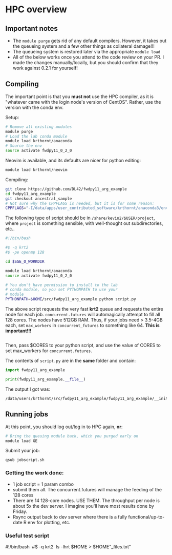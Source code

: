 # HPC overview

## Important notes

* The `module purge` gets rid of any default compilers.  However, it takes out the queueing system and a few other
  things as collateral damage!!!
* The queueing system is restored later via the appropriate `module load`
* All of the below works once you attend to the code review on your PR.  I made the changes manually/locally, but you
  should confirm that they work against 0.2.1 for yourself!

## Compiling

The important point is that you **must not** use the HPC compiler, as it is "whatever came with the login node's version
of CentOS".  Rather, use the version with the conda env.

Setup:
```sh
# Remove all existing modules
module purge
# Load the lab conda module
module load krthornt/anaconda
# Source the env
source activate fwdpy11_0_2_0
```

Neovim is available, and its defaults are nicer for python editing:

```sh
module load krthornt/neovim
```

Compiling:

```sh
git clone https://github.com/DL42/fwdpy11_arg_example
cd fwdpy11_arg_example
git checkout ancestral_sample
# Not sure why the CPPFLAGS is needed, but it is for some reason:
CPPFLAGS="-I/data/apps/user_contributed_software/krthornt/anaconda3/envs/fwdpy11_0_2_0/lib/python3.6/site-packages/fwdpy11/headers -I/data/apps/user_contributed_software/krthornt/anaconda3/envs/fwdpy11_0_2_0/lib/python3.6/site-packages/fwdpy11/headers/fwdpp" CC=gcc CXX=g++ python3 setup.py build_ext -i
```

The following type of script should be in `/share/kevin2/$USER/project`, where `project` is something sensible, with
well-thought out subdirectories, etc..

```sh
#!/bin/bash

#$ -q krt2
#$ -pe openmp 128

cd $SGE_O_WORKDIR

module load krthornt/anaconda
source activate fwdpy11_0_2_0

# You don't have permission to install to the lab 
# conda module, so you set PYTHONPATH to use your 
# module
PYTHONPATH=$HOME/src/fwdpy11_arg_example python script.py
```

The above script requests the very fast **krt2** queue and requests the entire node for each job.  `concurrent.futures`
will automagically attempt to fill all 128 cores.  The nodes have 512GB RAM.  Thus, if your jobs need > 3.5-4GB each,
set `max_workers` in `concurrent_futures` to something like 64. **This is important!!!**

```#$ -pe openmp 64-128
```
Then, pass $CORES to your python script, and use the value of CORES to set max_workers for `concurrent.futures`.

The contents of `script.py` are in the **same** folder and contain:

```py
import fwdpy11_arg_example

print(fwdpy11_arg_example.__file__)
```

The output I got was:

```
/data/users/krthornt/src/fwdpy11_arg_example/fwdpy11_arg_example/__init__.py
```

## Running jobs

At this point, you should log out/log in to HPC again, **or**:

```sh
# Bring the queuing module back, which you purged early on
module load GE
```

Submit your job:

```
qsub jobscript.sh
```

### Getting the work done:

* 1 job script = 1 param combo
* submit them all.  The concurrent.futures will manage the feeding of the 128 cores
* There are 14 128-core nodes.  USE THEM. The throughput per node is about 5x the dev server.  I imagine you'll have
  most results done by Friday.
* Rsync output back to dev server where there is a fully functional/up-to-date R env for plotting, etc.

### Useful test script

#!/bin/bash
​
​#$ -q krt2
​
​ls -lhrt $HOME > $HOME"_files.txt"
